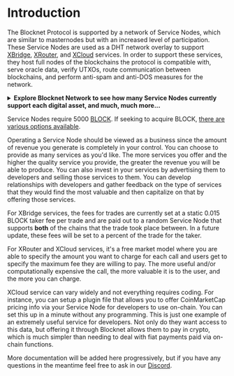 # Introduction

The Blocknet Protocol is supported by a network of Service Nodes, which are similar to masternodes but with an increased level of participation. These Service Nodes are used as a DHT network overlay to support [XBridge](https://docs.blocknet.co/protocol/xbridge/introduction), [XRouter](https://docs.blocknet.co/protocol/xrouter/introduction), and [XCloud](https://docs.blocknet.co/protocol/xcloud/introduction) services. In order to support these services, they host full nodes of the blockchains the protocol is compatible with, serve oracle data, verify UTXOs, route communication between blockchains, and perform anti-spam and anti-DOS measures for the network.

<details>

<summary><strong>Explore Blocknet Network to see how many Service Nodes currently support each digital asset, and much, much more...</strong></summary>

Before an asset can be traded on BlockDX, it must be supported by one or more [Service Nodes](https://docs.blocknet.co/service-nodes/introduction). Blocknet community members have created several web based services to make it easy to discover which assets are currently supported by Service Nodes. Some of these websites actually offer much more information about the Blocknet Network than just how many Service Nodes support each digital asset:

* To list all coins currently supported by Service Nodes for trading on BlockDX, open _Tools->Debug Console_in your Blocknet wallet and enter: `dxGetNetworkTokens`. If using the CLI Blocknet wallet, issue the command, `./blocknet-cli dxGetNetworkTokens` from the directory where `blocknet-cli` is kept.
* [CloudChainsServiceExplorer](https://service-explorer.core.cloudchainsinc.com/#/) (Thank you _@lucien_!)
* [BlocknetMonitor](https://www.blocknetmonitor.com/) (Thank you _@walkjivefly_!)
* [BlockDXServiceNodes](https://block.denarius.pro/) (Thank you _@BuzzkillB_!)
* [CryptoCoreExplorer](https://block.ccore.online/) (Thank you Telegram user _@jimwal_!)
* [Raw Volume Data](https://data.blocknet.co/api/v2.0/ticker)

</details>

Service Nodes require 5000 [BLOCK](https://docs.blocknet.co/blockchain/introduction). If seeking to acquire BLOCK, [there are various options available](https://docs.blocknet.co/project/exchanges).

Operating a Service Node should be viewed as a business since the amount of revenue you generate is completely in your control. You can choose to provide as many services as you'd like. The more services you offer and the higher the quality service you provide, the greater the revenue you will be able to produce. You can also invest in your services by advertising them to developers and selling those services to them. You can develop relationships with developers and gather feedback on the type of services that they would find the most valuable and then capitalize on that by offering those services.&#x20;

For XBridge services, the fees for trades are currently set at a static 0.015 BLOCK taker fee per trade and are paid out to a random Service Node that supports **both** of the chains that the trade took place between. In a future update, these fees will be set to a percent of the trade for the taker.

For XRouter and XCloud services, it's a free market model where you are able to specify the amount you want to charge for each call and users get to specify the maximum fee they are willing to pay. The more useful and/or computationally expensive the call, the more valuable it is to the user, and the more you can charge.&#x20;

XCloud service can vary widely and not everything requires coding. For instance, you can setup a plugin file that allows you to offer CoinMarketCap pricing info via your Service Node for developers to use on-chain. You can set this up in a minute without any programming. This is just one example of an extremely useful service for developers. Not only do they want access to this data, but offering it through Blocknet allows them to pay in crypto, which is much simpler than needing to deal with fiat payments paid via on-chain functions.

More documentation will be added here progressively, but if you have any questions in the meantime feel free to ask in our [Discord](https://discord.gg/vGa7GeCu8B).
